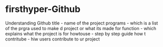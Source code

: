 # firsthyper-Github
Understanding Github
title - name of the project 
programs - which is a list of the prgra used to make d project or what its made for 
function - which explains what the project is for 
howtouse - step by step guide 
how t contritube - hiw users contribute to ur project
